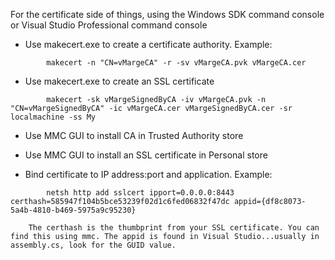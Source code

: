 

For the certificate side of things, using the Windows SDK command console or Visual Studio Professional command console

- Use makecert.exe to create a certificate authority. Example:

```
        makecert -n "CN=vMargeCA" -r -sv vMargeCA.pvk vMargeCA.cer
```

- Use makecert.exe to create an SSL certificate

```
        makecert -sk vMargeSignedByCA -iv vMargeCA.pvk -n "CN=vMargeSignedByCA" -ic vMargeCA.cer vMargeSignedByCA.cer -sr localmachine -ss My
```

- Use MMC GUI to install CA in Trusted Authority store
- Use MMC GUI to install an SSL certificate in Personal store

- Bind certificate to IP address:port and application. Example:

```
        netsh http add sslcert ipport=0.0.0.0:8443 certhash=585947f104b5bce53239f02d1c6fed06832f47dc appid={df8c8073-5a4b-4810-b469-5975a9c95230}
```        

        The certhash is the thumbprint from your SSL certificate. You can find this using mmc. The appid is found in Visual Studio...usually in assembly.cs, look for the GUID value.
